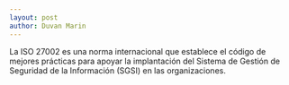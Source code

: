```yaml
---
layout: post
author: Duvan Marin
---
```


La ISO 27002 es una norma internacional que establece el código de mejores prácticas para apoyar la implantación del Sistema de Gestión de Seguridad de la Información (SGSI) en las organizaciones.